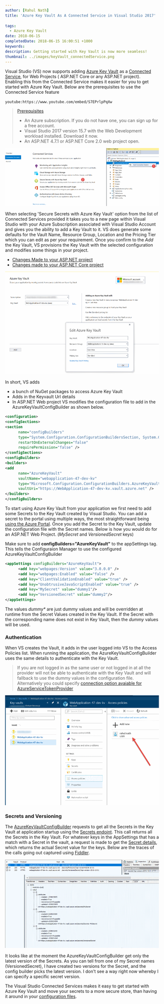 ```yaml
---
author: [Rahul Nath]
title: 'Azure Key Vault As A Connected Service in Visual Studio 2017'
  
tags:
  - Azure Key Vault
date: 2018-06-15
completedDate: 2018-06-15 16:00:51 +1000
keywords:
description: Getting started with Key Vault is now more seamless!
thumbnail: ../images/keyVault_connectedService.png
---
```


Visual Studio (VS) now supports adding [Azure Key Vault](https://www.rahulpnath.com/blog/category/azure-key-vault/) as a [Connected Service](https://docs.microsoft.com/en-us/azure/key-vault/vs-key-vault-add-connected-service), for Web Projects ( ASP.NET Core or any ASP.NET project). Enabling this from the Connected Service makes it easier for you to get started with Azure Key Vault. Below are the prerequisites to use the Connected Service feature

`youtube:https://www.youtube.com/embed/S7EPrlpPqXw`
<br />

> [Prerequisites](https://docs.microsoft.com/en-us/azure/key-vault/vs-key-vault-add-connected-service#prerequisites)
>
> - An Azure subscription. If you do not have one, you can sign up for a free account.
> - Visual Studio 2017 version 15.7 with the Web Development workload installed. Download it now.
> - An ASP.NET 4.7.1 or ASP.NET Core 2.0 web project open.

<img class =" center" src="../images/keyVault_connectedService.png" alt="Visual Studio, Azure Key Vault Connected Services" />

When selecting 'Secure Secrets with Azure Key Vault' option from the list of Connected Services provided it takes you to a new page within Visual Studio with your Azure Subscription associated with Visual Studio Account and gives you the ability to add a Key Vault to it. VS does generate some defaults for the Vault Name, Resource Group, Location and the Pricing Tier which you can edit as per your requirement. Once you confirm to the _Add_ the Key Vault, VS provisions the Key Vault with the selected configuration and modifies some things in your project.

- [Changes Made to your ASP.NET project](https://docs.microsoft.com/en-us/azure/key-vault/vs-key-vault-aspnet-what-happened)
- [Changes made to your ASP.NET Core project](https://docs.microsoft.com/en-us/azure/key-vault/vs-key-vault-aspnet-core-what-happened)

<img class =" center" src="../images/keyVault_connectedService_createKeyVault.png" alt="Visual Studio, Azure Key Vault Connected Services" />

In short, VS adds

- a bunch of NuGet packages to access Azure Key Vault
- Adds in the Keyvault Url details
- In ASP.NET Web project VS modifies the configuration file to add in the AzureKeyVaultConfigBuilder as shown below.

```xml
<configuration>
<configSections>
<section
      name="configBuilders"
      type="System.Configuration.ConfigurationBuildersSection, System.Configuration, Version=4.0.0.0, Culture=neutral, PublicKeyToken=b03f5f7f11d50a3a"
      restartOnExternalChanges="false"
      requirePermission="false" />
</configSections>
<configBuilders>
<builders>
<add
      name="AzureKeyVault"
      vaultName="webapplication-47-dev-kv"
      type="Microsoft.Configuration.ConfigurationBuilders.AzureKeyVaultConfigBuilder, Microsoft.Configuration.ConfigurationBuilders.Azure, Version=1.0.0.0, Culture=neutral"
      vaultUri="https://WebApplication-47-dev-kv.vault.azure.net" />
</builders>
</configBuilders>
```

To start using Azure Key Vault from your application we first need to add some Secrets to the Key Vault created by Visual Studio. You can add a secret to the portal using multiple ways, the most straightforward being [using the Azure Portal](https://www.rahulpnath.com/blog/managing-key-vault-through-azure-portal/). Once you add the Secret to the Key Vault, update the configuration file with the Secret names. Below is how you would do for an ASP.NET Web Project. (_MySecret_ and _VersionedSecret_ keys)

<div class="alert alert-warning">
Make sure to add <b>configBuilders="AzureKeyVault"</b> to the appSettings tag. This tells the Configuraion Manager to use the configured AzureKeyVaultConfigBuilder
</div>

```xml
<appSettings configBuilders="AzureKeyVault">
      <add key="webpages:Version" value="3.0.0.0" />
      <add key="webpages:Enabled" value="false" />
      <add key="ClientValidationEnabled" value="true" />
      <add key="UnobtrusiveJavaScriptEnabled" value="true" />
      <add key="MySecret" value="dummy1"/>
      <add key="VersionedSecret" value="dummy2"/>
</appSettings>
```

The values _dummy\*_ are just dummy values and will be overridden at runtime from the Secret Values created in the Key Vault. If the Secret with the corresponding name does not exist in Key Vault, then the _dummy_ values will be used.

### Authentication

When VS creates the Vault, it adds in the user logged into VS to the Access Policies list. When running the application, the AzureKeyVaultConfigBuilder uses the same details to authenticate with the Key Vault.

> If you are not logged in as the same user or not logged in at all the provider will not be able to authenticate with the Key Vault and will fallback to use the dummy values in the configuration file. Alternatively you could specify [connection option avaiable for AzureServiceTokenProvider](https://docs.microsoft.com/en-us/azure/key-vault/service-to-service-authentication#connection-string-support)

<img class =" center" src="../images/keyVault_connectedService_AccessPolicies.png" alt="Visual Studio, Azure Key Vault Connected Services" />

### Secrets and Versioning

The [AzureKeyVaultConfigBuilder](https://github.com/aspnet/MicrosoftConfigurationBuilders/tree/master/src/Azure) requests to get all the Secrets in the Key Vault at application startup using the [Secrets endoint](https://docs.microsoft.com/en-us/rest/api/keyvault/getsecrets/getsecrets). This call returns all the Secrets in the Key Vault. For whatever keys in the AppSettings that has a match with a Secret in the vault, a request is made to get the [Secret details](https://docs.microsoft.com/en-us/rest/api/keyvault/getsecret/getsecret), which returns the actual Secret value for the keys. Below are the traces of the calls going out captured using [Fiddler](https://www.rahulpnath.com/blog/fiddler-free-web-debugging-proxy/).

<img class =" center" src="../images/keyVault_connectedService_requests.png" alt="AzureKeyVaultConfigBuilder Fiddler Traces " />

It looks like at the moment the AzureKeyVaultConfigBuilder get only the latest version of the Secrets. As you can tell from one of my Secret names (VersionedSecret), I have created two versions for the Secret, and the config builder picks the latest version. I don't see a way right now whereby I can specify a specific secret version.

The Visual Studio Connected Services makes it easy to get started with Azure Key Vault and move your secrets to a more secure store, than having it around in your [configuration files](https://www.rahulpnath.com/blog/keeping-sensitive-configuration-data-out-of-source-control/).
